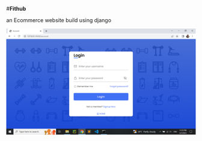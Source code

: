 #**Fithub**

an Ecommerce website build using django 

<img src="assets/Screenshot (381).png" width="900"/> 
